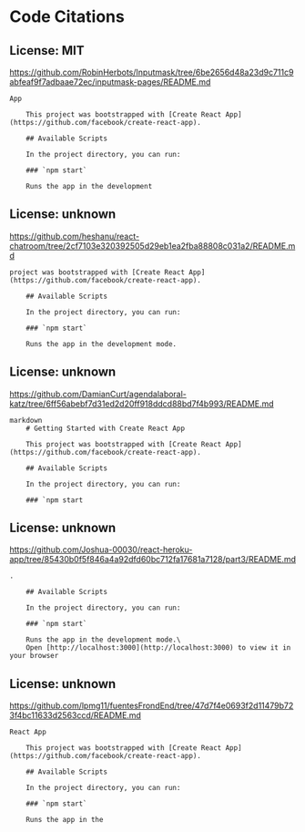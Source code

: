# Code Citations

## License: MIT
https://github.com/RobinHerbots/Inputmask/tree/6be2656d48a23d9c711c9abfeaf9f7adbaae72ec/inputmask-pages/README.md

```
App

    This project was bootstrapped with [Create React App](https://github.com/facebook/create-react-app).

    ## Available Scripts

    In the project directory, you can run:

    ### `npm start`

    Runs the app in the development
```


## License: unknown
https://github.com/heshanu/react-chatroom/tree/2cf7103e320392505d29eb1ea2fba88808c031a2/README.md

```
project was bootstrapped with [Create React App](https://github.com/facebook/create-react-app).

    ## Available Scripts

    In the project directory, you can run:

    ### `npm start`

    Runs the app in the development mode.
```


## License: unknown
https://github.com/DamianCurt/agendalaboral-katz/tree/6ff56abebf7d31ed2d20ff918ddcd88bd7f4b993/README.md

```
markdown
    # Getting Started with Create React App

    This project was bootstrapped with [Create React App](https://github.com/facebook/create-react-app).

    ## Available Scripts

    In the project directory, you can run:

    ### `npm start
```


## License: unknown
https://github.com/Joshua-00030/react-heroku-app/tree/85430b0f5f846a4a92dfd60bc712fa17681a7128/part3/README.md

```
.

    ## Available Scripts

    In the project directory, you can run:

    ### `npm start`

    Runs the app in the development mode.\
    Open [http://localhost:3000](http://localhost:3000) to view it in your browser
```


## License: unknown
https://github.com/lpmg11/fuentesFrondEnd/tree/47d7f4e0693f2d11479b723f4bc11633d2563ccd/README.md

```
React App

    This project was bootstrapped with [Create React App](https://github.com/facebook/create-react-app).

    ## Available Scripts

    In the project directory, you can run:

    ### `npm start`

    Runs the app in the
```

